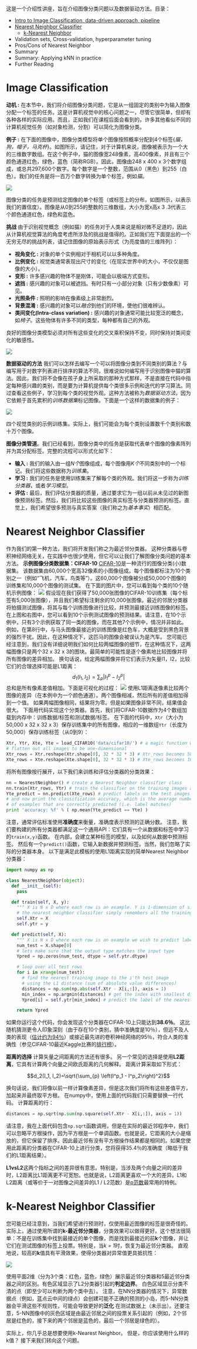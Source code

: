 这是一个介绍性讲座，旨在介绍图像分类问题以及数据驱动方法。目录：

- [Intro to Image Classification, data-driven approach, pipeline](#image-classification)
- [Nearest Neighbor Classifier](#nearest-neighbor-classifier)
  - [k-Nearest Neighbor](#k-nearest-neighbor-classifier)
- Validation sets, Cross-validation, hyperparameter tuning
- Pros/Cons of Nearest Neighbor
- Summary
- Summary: Applying kNN in practice
- Further Reading

# Image Classification

**动机 :** 在本节中，我们将介绍图像分类问题，它是从一组固定的类别中为输入图像分配一个标签的任务。这是计算机视觉中的核心问题之一，尽管它很简单，但却有各种各样的实际应用。而且，正如我们在课程后面会看到的，许多其他看似不同的计算机视觉任务（如对象检测，分割）可以简化为图像分类。

**例子 :** 在下面的图像中，图像分类模型将单个图像按照概率分配到4个标签{*猫，狗，帽子，马克杯*}。如图所示，请记住，对于计算机来说，图像被表示为一个大的三维数字数组。在这个例子中，猫的图像宽248像素，高400像素，并且有三个颜色通道红色，绿色，蓝色（简称RGB）。因此，图像由248 x 400 x 3个数字组成，或总共297,600个数字。每个数字是一个整数，范围从0（黑色）到255（白色）。我们的任务是将一百万个数字转换为单个标签，例如*猫*。

![](../Images/classify.png)

图像分类的任务是预测给定图像的单个标签（或标签上的分布，如图所示，以表示我们的置信度）。图像是从0到255的整数的三维数组，大小为宽x高x 3 .3代表三个颜色通道红色，绿色和蓝色。

**挑战** 由于识别视觉概念（例如猫）的任务对于人类来说是相对微不足道的，因此从计算机视觉算法的角度考虑所涉及的挑战是值得的。正如我们在下面提出的一个无穷无尽的挑战列表，请记住图像的原始表示形式（为亮度值的三维阵列）：

- **视角变化 :** 对象的单个实例相对于相机可以以多种角度。
- **比例变化 :** 视觉类通常表现出尺寸的变化（在现实世界中的大小，不仅仅是图像的大小）。
- **变形 :** 许多感兴趣的物体不是刚体，可能会以极端方式变形。
- **遮挡 :** 感兴趣的对象可以被遮挡。有时只有一小部分对象（只有少数像素）可见。
- **光照条件 :** 照明的影响在像素级上非常剧烈。
- **背景混淆 :** 感兴趣的对象可以*融合*到他们的环境，使他们很难辨认。
- **类间变化(Intra-class variation) :** 感兴趣的对象通常可能比较宽泛的概念，如*椅子*。这些物体有许多不同的类型，每种都有自己的外观。

良好的图像分类模型必须对所有这些变化的交叉乘积保持不变，同时保持对类间变化的敏感性。

![](../Images/challenges.jpeg)

**数据驱动的方法** 我们可以怎样去编写一个可以将图像分类到不同类别的算法？与编写用于对数字列表进行排序的算法不同，很难说如何编写用于识别图像中猫的算法。因此，我们将不会像在孩子身上所采取的那种方式那样，不是直接在代码中指定每种感兴趣的类别，而是要为计算机提供每个类很多示例和迭代的学习算法。同过查看这些例子，学习到每个类的视觉外观。这种方法被称为*数据驱动方法*，因为它依赖于首先累积的*训练数据集*标记图像。下面是一个这样的数据集的例子：

![](../Images/trainset.jpg)

四个视觉类别的示例训练集。实际上，我们可能会为每个类别设置数千个类别和数十万个图像。

**图像分类管道**。我们已经看到，图像分类中的任务是获取代表单个图像的像素阵列并为其分配标签。完整的流程可以形式化如下：

- **输入 :** 我们的输入由一组*N个*图像组成，每个图像用*K个*不同类别中的一个标记。我们将这些数据称为*训练集*。
- **学习 :** 我们的任务是使用训练集来了解每个类的外观。我们将这一步称为*训练分类器*，或者*学习模型*。
- **评估 :** 最后，我们评估分类器的质量，通过要求它为一组以前从未见过的新图像预测标签。然后，我们将比较这些图像的真实标签与分类器预测的标签。直觉上，我们希望很多预测与真实答案（我们称之为*基本事实*）相匹配。

# Nearest Neighbor Classifier

作为我们的第一种方法，我们将开发我们称之为最近邻分类器。 这种分类器与卷积神经网络无关，在实践中也很少使用，但它可以让我们了解图像分类问题的基本方法。
**示例图像分类数据集：CIFAR-10** [CIFAR-10](www.cs.toronto.edu/~kriz/cifar.html)是一种流行的图像分类(小)数据集。 该数据集由60,000个宽高32像素的小图像组成。每个图像都标注为10个类别之一（例如“飞机，汽车，鸟类等”）。这60,000个图像被分成50,000个图像的训练集和10,000个图像的测试集。 在下面的图片中，您可以看到每个类的10个随机示例图像：
![](../Images/nn.jpg)
假设现在我们获得了50,000张图像的CIFAR-10训练集（每个标签有5,000张图像），并且我们希望标注剩余的10,000张图像。最近的邻居分类器将拍摄测试图像，将其与每个训练图像进行比较，并预测最接近训练图像的标签。在上图和右图中，您可以看到10个示例测试图像的预测结果。请注意，在10个示例中，只有3个示例获取了同一类的图像，而在其他7个示例中，情况并非如此。例如，在第8行中，与马头图像最接近的训练图像是红色车，大概是受到黑色背景的强烈干扰。因此，在这种情况下，这匹马的图像会被误认为是汽车。
您可能已经注意到，我们没有详细说明我们如何比较两幅图像的细节，在这种情况下，这两幅图像只是两个32 x 32 x 3的图块。最简单的可能性是逐个像素地比较图像并将所有图像的差异相加。 换句话说，给定两幅图像并将它们表示为矢量I1，I2，比较它们的合理选择可能是L1距离：
$$
d_1 (I_1, I_2) = \sum_{p} \left| I^p_1 - I^p_2 \right|
$$
总和是所有像素差值相加。下面是可视化的过程：
![](../Images/nneg.jpeg)
使用L1距离逐像素比较两个图像的差异（在本例中为一个颜色通道）。两个图像相减，然后所有的差值相加得到一个值。 如果两幅图像相同，结果将为零。但是如果图像非常不同，结果值会很大。
下面用代码实现这个分类器。首先，我们将CIFAR-10数据作为4个数组加载到内存中：训练数据/标签和测试数据/标签。 在下面的代码中，`Xtr`（大小为50,000 x 32 x 32 x 3）保存训练集中的所有图像，相应的一维数组`Ytr`（长度为50,000）保存训练标签（从0到9）：

```python
Xtr, Ytr, Xte, Yte = load_CIFAR10('data/cifar10/') # a magic function we provide
# flatten out all images to be one-dimensional
Xtr_rows = Xtr.reshape(Xtr.shape[0], 32 * 32 * 3) # Xtr_rows becomes 50000 x 3072
Xte_rows = Xte.reshape(Xte.shape[0], 32 * 32 * 3) # Xte_rows becomes 10000 x 3072
```

将所有图像按行展开，以下我们来训练和评估分类器的分类效果：

```python
nn = NearestNeighbor() # create a Nearest Neighbor classifier class
nn.train(Xtr_rows, Ytr) # train the classifier on the training images and labels
Yte_predict = nn.predict(Xte_rows) # predict labels on the test images
# and now print the classification accuracy, which is the average number
# of examples that are correctly predicted (i.e. label matches)
print 'accuracy: %f' % ( np.mean(Yte_predict == Yte) )
```

注意，通常评估标准使用**准确度**来衡量，准确度表示预测的正确分数。 注意，我们要构建的所有分类器都满足这一个通用API：它们具有一个从数据和标签中学习的`train(x,y)`函数。 在内部，会建立某种标签的模型，以及如何从数据中预测标签。 然后有一个`predict()`函数，它输入新数据并预测标签。当然，我们忽略了实际的分类器本身。 以下是满足此模板的使用L1距离实现的简单Nearest Neighbor分类器：

```python
import numpy as np

class NearestNeighbor(object):
  def __init__(self):
    pass

  def train(self, X, y):
    """ X is N x D where each row is an example. Y is 1-dimension of size N """
    # the nearest neighbor classifier simply remembers all the training data
    self.Xtr = X
    self.ytr = y

  def predict(self, X):
    """ X is N x D where each row is an example we wish to predict label for """
    num_test = X.shape[0]
    # lets make sure that the output type matches the input type
    Ypred = np.zeros(num_test, dtype = self.ytr.dtype)

    # loop over all test rows
    for i in xrange(num_test):
      # find the nearest training image to the i'th test image
      # using the L1 distance (sum of absolute value differences)
      distances = np.sum(np.abs(self.Xtr - X[i,:]), axis = 1)
      min_index = np.argmin(distances) # get the index with smallest distance
      Ypred[i] = self.ytr[min_index] # predict the label of the nearest example

    return Ypred
```

如果你运行这个代码，你会发现这个分类器在CIFAR-10上只能达到**38.6％**。 这比随机猜测更令人印象深刻（由于存在10个类别，猜中准确度是10％），但远不及人类的表现（[估计约为94％](http://karpathy.github.io/2011/04/27/manually-classifying-cifar10/)）或接近最先进的卷积神经网络的95％，符合人类的准确性（参见CIFAR-10最近Kaggle比赛的[排行榜](https://www.kaggle.com/c/cifar-10/leaderboard)）。

**距离的选择** 计算矢量之间距离的方法还有很多。 另一个常见的选择是使用**L2距离**，它具有计算两个向量之间欧氏距离的几何解释。 距离计算采取如下形式：

$$d_2(I_1, I_2)=\sqrt{\sum_{p} \left(I^p_1 - I^p_2\right)^2}$$

换句话说，我们将像以前一样计算像素差异，但是这次我们将所有这些差值平方，加起来并最终取平方根。 在numpy中，使用上面的代码我们只需要替换一行代码。 计算距离的行：

```python
distances = np.sqrt(np.sum(np.square(self.Xtr - X[i,:]), axis = 1))
```

请注意，我在上面代码包含`np.sqrt`函数调用，但是在实际的最近邻程序中，我们可以忽略平方根操作，因为平方根是一个单调函数。也就是说，它距离的大小是缩放的，但它保留了排序。因此最近邻有没有平方根操作结果都是相同的。如果您使用此距离的分类器在CIFAR-10上进行分类，您将获得35.4％的准确度（略低于我们的L1距离结果）。

**L1vsL2**这两个指标之间的差异很有意思。特别是，当涉及两个向量之间的差异时，L2距离比L1距离更不可宽恕。也就是说，L2距离更喜欢一个大的差异。L1和L2距离（或等价于一对图像之间差异的L1 / L2范数）是[p范数](http://planetmath.org/vectorpnorm)最常用的特例。

# k-Nearest Neighbor Classifier

您可能已经注意到，当我们希望进行预测时，仅使用最近图像的标签是很奇怪的。实际上，通过使用所谓的**k-最近邻分类器**，分类效果可以做得更好。这个想法很简单：不是在训练集中找到最接近的单个图像，而是找到最接近的前**k**个图像，并让它们在测试图像的标签上投票。特别是，当*k = 1*时，恢复为最近邻分类器。 直观地说，较高的**k**值具有平滑效果，使得分类器对异常值更具抵抗性：

![](../Images/knn.jpeg)

使用平面2维（分为3个类：红色，蓝色，绿色）展示最近邻分类器和5最近邻分类器之间的区别。有色区域显示了L2分类器引起的**判定边界**。 白色区域显示分类不清的点（即至少可以判断为两个类中去）。 注意，在NN分类器的情况下，异常数据点（例如，蓝点云中间的绿点）会创建可能不正确的预测的小岛，而5-NN分类器会平滑这些不规则性，可能会导致更好的**泛化** 在测试数据上（未示出）。还要注意，5-NN图像中的灰色区域是由最近邻居之间的投票关系引起的（例如，2个邻居是红色的，接下来的两个邻居是蓝色的，最后一个邻居是绿色的）。

实际上，你几乎总是想要使用k-Nearest Neighbor。 但是，你应该使用什么样的k值？ 接下来我们转向这个问题。